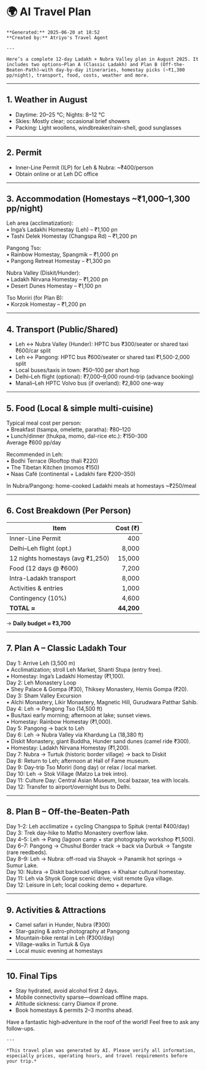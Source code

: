 # 🌍 AI Travel Plan

    **Generated:** 2025-06-20 at 18:52  
    **Created by:** Atriyo's Travel Agent

    ---

    Here’s a complete 12-day Ladakh + Nubra Valley plan in August 2025. It includes two options—Plan A (Classic Ladakh) and Plan B (Off-the-Beaten-Path)—with day-by-day itineraries, homestay picks (~₹1,300 pp/night), transport, food, costs, weather and more.  

--------------------------------------------------------------------------------  
## 1. Weather in August  
- Daytime: 20–25 °C; Nights: 8–12 °C  
- Skies: Mostly clear; occasional brief showers  
- Packing: Light woollens, windbreaker/rain-shell, good sunglasses  

--------------------------------------------------------------------------------  
## 2. Permit  
- Inner-Line Permit (ILP) for Leh & Nubra: ~₹400/person  
- Obtain online or at Leh DC office  

--------------------------------------------------------------------------------  
## 3. Accommodation (Homestays ~₹1,000–1,300 pp/night)  
Leh area (acclimatization):  
 • Inga’s Ladakhi Homestay (Leh) – ₹1,100 pn  
 • Tashi Delek Homestay (Changspa Rd) – ₹1,200 pn  

Pangong Tso:  
 • Rainbow Homestay, Spangmik – ₹1,000 pn  
 • Pangong Retreat Homestay – ₹1,300 pn  

Nubra Valley (Diskit/Hunder):  
 • Ladakh Nirvana Homestay – ₹1,200 pn  
 • Desert Dunes Homestay – ₹1,100 pn  

Tso Moriri (for Plan B):  
 • Korzok Homestay – ₹1,200 pn  

--------------------------------------------------------------------------------  
## 4. Transport (Public/Shared)  
- Leh ↔ Nubra Valley (Hunder): HPTC bus ₹300/seater or shared taxi ₹600/car split  
- Leh ↔ Pangong: HPTC bus ₹600/seater or shared taxi ₹1,500-2,000 split  
- Local buses/taxis in town: ₹50–100 per short hop  
- Delhi–Leh flight (optional): ₹7,000–9,000 round-trip (advance booking)  
- Manali–Leh HPTC Volvo bus (if overland): ₹2,800 one-way  

--------------------------------------------------------------------------------  
## 5. Food (Local & simple multi-cuisine)  
Typical meal cost per person:  
 • Breakfast (tsampa, omelette, paratha): ₹80–120  
 • Lunch/dinner (thukpa, momo, dal-rice etc.): ₹150–300  
Average ₹600 pp/day  

Recommended in Leh:  
 • Bodhi Terrace (Rooftop thali ₹220)  
 • The Tibetan Kitchen (momos ₹150)  
 • Naas Café (continental + Ladakhi fare ₹200–350)  

In Nubra/Pangong: home-cooked Ladakhi meals at homestays ~₹250/meal  

--------------------------------------------------------------------------------  
## 6. Cost Breakdown (Per Person)  
| Item                       | Cost (₹)    |  
|----------------------------|------------:|  
| Inner-Line Permit          | 400          |  
| Delhi–Leh flight (opt.)    | 8,000        |  
| 12 nights homestays (avg ₹1,250) | 15,000       |  
| Food (12 days @ ₹600)      | 7,200        |  
| Intra-Ladakh transport     | 8,000        |  
| Activities & entries       | 1,000        |  
| Contingency (10%)          | 4,600        |  
| **TOTAL ≈**                | **44,200**   |  

→ **Daily budget ≈ ₹3,700**  

--------------------------------------------------------------------------------  
## 7. Plan A – Classic Ladakh Tour  
Day 1: Arrive Leh (3,500 m)  
 • Acclimatization; stroll Leh Market, Shanti Stupa (entry free).  
 • Homestay: Inga’s Ladakhi Homestay (₹1,100).  
Day 2: Leh Monastery Loop  
 • Shey Palace & Gompa (₹30), Thiksey Monastery, Hemis Gompa (₹20).  
Day 3: Sham Valley Excursion  
 • Alchi Monastery, Likir Monastery, Magnetic Hill, Gurudwara Patthar Sahib.  
Day 4: Leh → Pangong Tso (14,500 ft)  
 • Bus/taxi early morning; afternoon at lake; sunset views.  
 • Homestay: Rainbow Homestay (₹1,000).  
Day 5: Pangong → back to Leh  
Day 6: Leh → Nubra Valley via Khardung La (18,380 ft)  
 • Diskit Monastery, giant Buddha, Hunder sand dunes (camel ride ₹300).  
 • Homestay: Ladakh Nirvana Homestay (₹1,200).  
Day 7: Nubra → Turtuk (historic border village) → back to Diskit  
Day 8: Return to Leh; afternoon at Hall of Fame museum.  
Day 9: Day-trip Tso Moriri (long day) or relax / local market.  
Day 10: Leh → Stok Village (Matzo La trek intro).  
Day 11: Culture Day: Central Asian Museum, local bazaar, tea with locals.  
Day 12: Transfer to airport/overnight bus to Delhi.  

--------------------------------------------------------------------------------  
## 8. Plan B – Off-the-Beaten-Path  
Day 1–2: Leh acclimatize + cycling Changspa to Spituk (rental ₹400/day)  
Day 3: Trek day-hike to Matho Monastery overflow lake.  
Day 4–5: Leh → Pang (lagoon camp + star photography workshop ₹1,500).  
Day 6–7: Pangong → Chushul Border track → back via Durbuk → Tangste (rare reedbeds).  
Day 8–9: Leh → Nubra: off-road via Shayok → Panamik hot springs → Sumur Lake.  
Day 10: Nubra → Diskit backroad villages → Khalsar cultural homestay.  
Day 11: Leh via Shyok Gorge scenic drive; visit remote Gya village.  
Day 12: Leisure in Leh; local cooking demo + departure.  

--------------------------------------------------------------------------------  
## 9. Activities & Attractions  
- Camel safari in Hunder, Nubra (₹300)  
- Star-gazing & astro-photography at Pangong  
- Mountain-bike rental in Leh (₹300/day)  
- Village-walks in Turtuk & Gya  
- Local music evening at homestays  

--------------------------------------------------------------------------------  
## 10. Final Tips  
- Stay hydrated, avoid alcohol first 2 days.  
- Mobile connectivity sparse—download offline maps.  
- Altitude sickness: carry Diamox if prone.  
- Book homestays & permits 2–3 months ahead.  

Have a fantastic high‐adventure in the roof of the world! Feel free to ask any follow-ups.

    ---

    *This travel plan was generated by AI. Please verify all information, especially prices, operating hours, and travel requirements before your trip.*
    